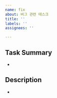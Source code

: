 ```yaml
---
name: fix
about: 버그 관련 태스크
title: ''
labels: ''
assignees: ''

---
```


## Task Summary
-

## Description 
-
